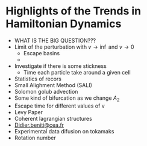 


# Highlights of the Trends in Hamiltonian Dynamics

* WHAT IS THE BIG QUESTION???
* Limit of the perturbation with $v \rightarrow \inf$ and $v \rightarrow 0$
  * Escape basins
  * 
* Investigate if there is some stickness
  * Time each particle take around a given cell
* Statistics of recors
* Small Alighment Method (SALI)
* Solomon golub advection
* Some kind of bifurcation as we change $A_2$
* Escape time for different values of v
* Levy Paper
* Coherent lagrangian structures
* Didier.beniti@cea.fr
* Experimental data difusion on tokamaks
* Rotation number